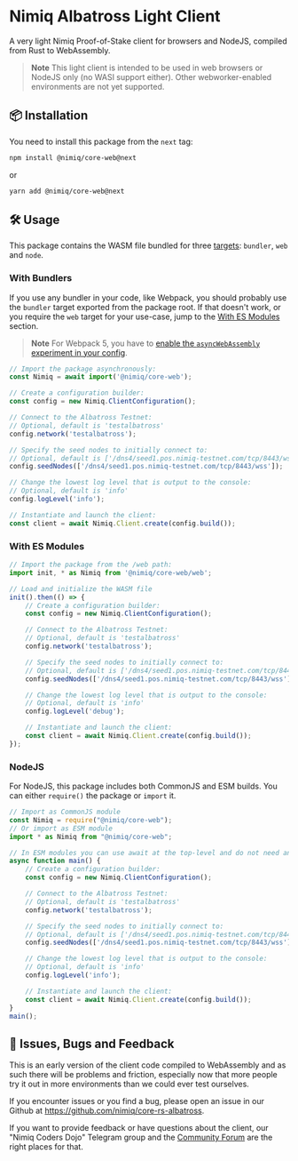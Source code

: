 # Nimiq Albatross Light Client

A very light Nimiq Proof-of-Stake client for browsers and NodeJS, compiled from Rust to WebAssembly.

> **Note**
> This light client is intended to be used in web browsers or NodeJS only (no WASI support either). Other webworker-enabled environments are not yet supported.

## 📦 Installation

You need to install this package from the `next` tag:

```sh
npm install @nimiq/core-web@next
```

or

```sh
yarn add @nimiq/core-web@next
```

## 🛠️ Usage

This package contains the WASM file bundled for three [targets](https://rustwasm.github.io/wasm-pack/book/commands/build.html#target): `bundler`, `web` and `node`.

### With Bundlers

If you use any bundler in your code, like Webpack, you should probably use the `bundler` target exported from the package root. If that doesn't work, or you require the `web` target for your use-case, jump to the [With ES Modules](#with-es-modules) section.

> **Note**
> For Webpack 5, you have to [enable the `asyncWebAssembly` experiment in your config](https://webpack.js.org/configuration/experiments/).

```js
// Import the package asynchronously:
const Nimiq = await import('@nimiq/core-web');

// Create a configuration builder:
const config = new Nimiq.ClientConfiguration();

// Connect to the Albatross Testnet:
// Optional, default is 'testalbatross'
config.network('testalbatross');

// Specify the seed nodes to initially connect to:
// Optional, default is ['/dns4/seed1.pos.nimiq-testnet.com/tcp/8443/wss']
config.seedNodes(['/dns4/seed1.pos.nimiq-testnet.com/tcp/8443/wss']);

// Change the lowest log level that is output to the console:
// Optional, default is 'info'
config.logLevel('info');

// Instantiate and launch the client:
const client = await Nimiq.Client.create(config.build());
```

### With ES Modules

```js
// Import the package from the /web path:
import init, * as Nimiq from '@nimiq/core-web/web';

// Load and initialize the WASM file
init().then(() => {
    // Create a configuration builder:
    const config = new Nimiq.ClientConfiguration();

    // Connect to the Albatross Testnet:
    // Optional, default is 'testalbatross'
    config.network('testalbatross');

    // Specify the seed nodes to initially connect to:
    // Optional, default is ['/dns4/seed1.pos.nimiq-testnet.com/tcp/8443/wss']
    config.seedNodes(['/dns4/seed1.pos.nimiq-testnet.com/tcp/8443/wss']);

    // Change the lowest log level that is output to the console:
    // Optional, default is 'info'
    config.logLevel('debug');

    // Instantiate and launch the client:
    const client = await Nimiq.Client.create(config.build());
});
```

### NodeJS

For NodeJS, this package includes both CommonJS and ESM builds. You can either `require()` the package or `import` it.

```js
// Import as CommonJS module
const Nimiq = require("@nimiq/core-web");
// Or import as ESM module
import * as Nimiq from "@nimiq/core-web";

// In ESM modules you can use await at the top-level and do not need an async wrapper function.
async function main() {
    // Create a configuration builder:
    const config = new Nimiq.ClientConfiguration();

    // Connect to the Albatross Testnet:
    // Optional, default is 'testalbatross'
    config.network('testalbatross');

    // Specify the seed nodes to initially connect to:
    // Optional, default is ['/dns4/seed1.pos.nimiq-testnet.com/tcp/8443/wss']
    config.seedNodes(['/dns4/seed1.pos.nimiq-testnet.com/tcp/8443/wss']);

    // Change the lowest log level that is output to the console:
    // Optional, default is 'info'
    config.logLevel('info');

    // Instantiate and launch the client:
    const client = await Nimiq.Client.create(config.build());
}
main();
```

## 🐛 Issues, Bugs and Feedback

This is an early version of the client code compiled to WebAssembly and as such there will be problems and friction, especially now that more people try it out in more environments than we could ever test ourselves.

If you encounter issues or you find a bug, please open an issue in our Github at https://github.com/nimiq/core-rs-albatross.

If you want to provide feedback or have questions about the client, our "Nimiq Coders Dojo" Telegram group and the [Community Forum](https://forum.nimiq.community/) are the right places for that.

